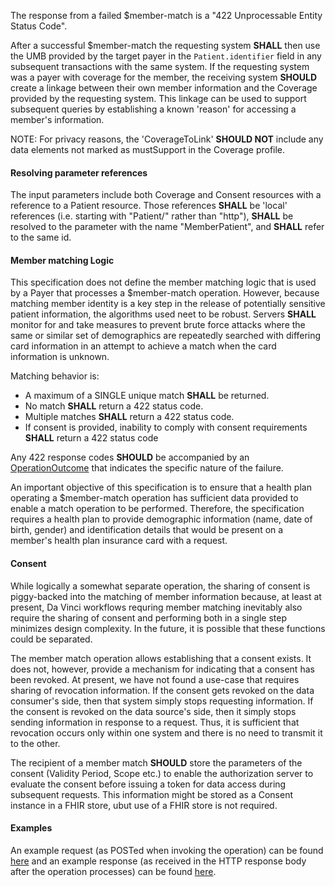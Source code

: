 
The response from a failed $member-match is a "422 Unprocessable Entity Status Code".

After a successful $member-match the requesting system **SHALL** then use the UMB provided by the target payer in the `Patient.identifier` field in any subsequent transactions with the same system.  If the requesting system was a payer with coverage for the member, the receiving system **SHOULD** create a linkage between their own member information and the Coverage provided by the requesting system.  This linkage can be used to support subsequent queries by establishing a known 'reason' for accessing a member's information.

NOTE: For privacy reasons, the 'CoverageToLink' **SHOULD NOT** include any data elements not marked as mustSupport in the Coverage profile.


#### Resolving parameter references
The input parameters include both Coverage and Consent resources with a reference to a Patient resource.  Those references **SHALL** be 'local' references (i.e. starting with "Patient/" rather than "http"), **SHALL** be resolved to the parameter with the name "MemberPatient", and **SHALL** refer to the same id.

#### Member matching Logic
This specification does not define the member matching logic that is used by a Payer that processes a $member-match operation.  However, because matching member identity is a key step in the release of potentially sensitive patient information, the algorithms used neet to be robust.  Servers **SHALL** monitor for and take measures to prevent brute force attacks where the same or similar set of demographics are repeatedly searched with differing card information in an attempt to achieve a match when the card information is unknown.

Matching behavior is:

* A maximum of a SINGLE unique match **SHALL** be returned.
* No match **SHALL** return a 422 status code.
* Multiple matches **SHALL** return a 422 status code.
* If consent is provided, inability to comply with consent requirements **SHALL** return a 422 status code

Any 422 response codes **SHOULD** be accompanied by an [OperationOutcome]({{site.data.fhir.path}}operationoutcome.html) that indicates the specific nature of the failure.

An important objective of this specification is to ensure that a health plan operating a $member-match operation has sufficient data provided to enable a match operation to be performed.  Therefore, the specification requires a health plan to provide demographic information (name, date of birth, gender) and identification details that would be present on a member's health plan insurance card with a request.

#### Consent
While logically a somewhat separate operation, the sharing of consent is piggy-backed into the matching of member information because, at least at present, Da Vinci workflows requring member matching inevitably also require the sharing of consent and performing both in a single step minimizes design complexity.  In the future, it is possible that these functions could be separated.

The member match operation allows establishing that a consent exists.  It does not, however, provide a mechanism for indicating that a consent has been revoked.  At present, we have not found a use-case that requires sharing of revocation information.  If the consent gets revoked on the data consumer's side, then that system simply stops requesting information.  If the consent is revoked on the data source's side, then it simply stops sending information in response to a request.  Thus, it is sufficient that revocation occurs only within one system and there is no need to transmit it to the other.

The recipient of a member match **SHOULD** store the parameters of the consent (Validity Period, Scope etc.) to enable the authorization server to evaluate the consent before issuing a token for data access during subsequent requests.  This information might be stored as a Consent instance in a FHIR store, ubut use of a FHIR store is not required.

#### Examples
An example request (as POSTed when invoking the operation) can be found [here](Parameters-member-match-in.html) and an example response (as received in the HTTP response body after the operation processes) can be found [here](Parameters-member-match-out.html).